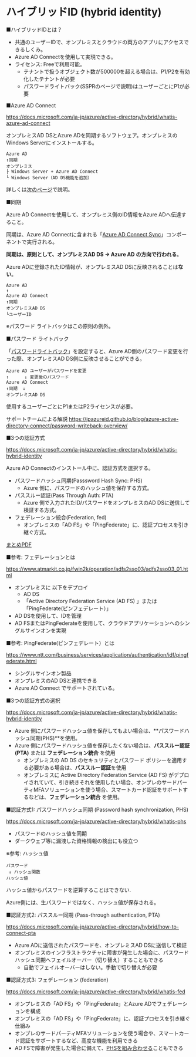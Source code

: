 # ハイブリッドID (hybrid identity)

■ハイブリッドIDとは？

- 共通のユーザーIDで、オンプレミスとクラウドの両方のアプリにアクセスできるしくみ。
- Azure AD Connectを使用して実現できる。
- ライセンス: Freeで利用可能。
  - テナントで扱うオブジェクト数が500000を超える場合は、P1/P2を有効化したテナントが必要
  - パスワードライトバック(SSPRのページで説明)はユーザーごとにP1が必要

■Azure AD Connect

https://docs.microsoft.com/ja-jp/azure/active-directory/hybrid/whatis-azure-ad-connect

オンプレミスAD DSとAzure ADを同期するソフトウェア。オンプレミスのWindows Serverにインストールする。

```
Azure AD
↑同期
オンプレミス
├ Windows Server + Azure AD Connect
└ Windows Server（AD DS機能を追加）
```

詳しくは[次のページ](mod02-02-connect.md)で説明。

■同期

Azure AD Connectを使用して、オンプレミス側のID情報をAzure ADへ伝達すること。

同期は、Azure AD Connectに含まれる「[Azure AD Connect Sync](https://docs.microsoft.com/ja-jp/azure/active-directory/hybrid/how-to-connect-sync-whatis)」コンポーネントで実行される。

**同期は、原則として、オンプレミスAD DS → Azure AD の方向で行われる**。

Azure ADに登録されたID情報が、オンプレミスAD DSに反映されることは**ない**。

```
Azure AD
↑
Azure AD Connect
↑同期
オンプレミスAD DS
└ユーザーID
```


※パスワード ライトバックはこの原則の例外。

■パスワード ライトバック

「[パスワードライトバック](https://docs.microsoft.com/ja-jp/azure/active-directory/authentication/tutorial-enable-sspr-writeback)」を設定すると、Azure AD側のパスワード変更を行った際、オンプレミスAD DS側に反映させることができる。

```
Azure AD ユーザーがパスワードを変更
↑      ↓ 変更後のパスワード
Azure AD Connect
↑同期  ↓
オンプレミスAD DS
```

使用するユーザーごとにP1またはP2ライセンスが必要。

サポートチームによる解説
https://jpazureid.github.io/blog/azure-active-directory-connect/password-writeback-overview/

■3つの認証方式

https://docs.microsoft.com/ja-jp/azure/active-directory/hybrid/whatis-hybrid-identity

Azure AD Connectのインストール中に、認証方式を選択する。

- パスワードハッシュ同期(Passsword Hash Sync: PHS)
  - Azure 側に、パスワードのハッシュ値を保存する方式。
- パススルー認証(Pass Through Auth: PTA)
  - Azure 側で入力されたID/パスワードをオンプレミスのAD DSに送信して検証する方式。
- フェデレーション統合(Federation, fed)
  - オンプレミスの「AD FS」や「PingFederate」に、認証プロセスを引き継ぐ方式。

[まとめPDF](../AZ-500/pdf/mod1/Azure%20AD%20Connect.pdf)

■参考: フェデレーションとは

https://www.atmarkit.co.jp/fwin2k/operation/adfs2sso03/adfs2sso03_01.html

- オンプレミスに 以下をデプロイ
  - AD DS
  - 「Active Directory Federation Service (AD FS) 」または 「PingFederate(ピンフェデレート）」
- AD DSを使用して、IDを管理
- AD FSまたはPingFederateを使用して、クラウドアプリケーションへのシングルサインオンを実現


■参考: PingFederate(ピンフェデレート）とは

https://www.ntt.com/business/services/application/authentication/idf/pingfederate.html

- シングルサインオン製品
- オンプレミスのAD DSと連携できる
- Azure AD Connect でサポートされている。

■3つの認証方式の選択

https://docs.microsoft.com/ja-jp/azure/active-directory/hybrid/whatis-hybrid-identity

- Azure 側にパスワードハッシュ値を保存してもよい場合は、**パスワードハッシュ同期(PHS)**を使用。
- Azure 側にパスワードハッシュ値を保存したくない場合は、**パススルー認証(PTA)** または **フェデレーション統合** を使用
  - オンプレミスの AD DS のセキュリティとパスワード ポリシーを適用する必要がある場合は、**パススルー認証**を使用
  - オンプレミスに Active Directory Federation Service (AD FS) がデプロイされていて、引き続きそれを使用したい場合、オンプレのサードパーティMFAソリューションを使う場合、スマートカード認証をサポートするなどは、**フェデレーション統合** を使用。

■認証方式1: パスワードハッシュ同期 (Password hash synchronization, PHS)

https://docs.microsoft.com/ja-jp/azure/active-directory/hybrid/whatis-phs

- パスワードのハッシュ値を同期
- ダークウェブ等に漏洩した資格情報の検出にも役立つ

※参考: ハッシュ値

```
パスワード
 ↓ ハッシュ関数
ハッシュ値
```

ハッシュ値からパスワードを逆算することはできない.

Azure側には、生パスワードではなく、ハッシュ値が保存される。

■認証方式2: パススルー同期 (Pass-through authentication, PTA)

https://docs.microsoft.com/ja-jp/azure/active-directory/hybrid/how-to-connect-pta

- Azure ADに送信されたパスワードを、オンプレミスAD DSに送信して検証
- オンプレミスのインフラストラクチャに障害が発生した場合に、パスワード ハッシュ同期へフェイルオーバー（切り替え）することもできる
  - 自動でフェイルオーバーはしない。手動で切り替えが必要

■認証方式3: フェデレーション (federation)

https://docs.microsoft.com/ja-jp/azure/active-directory/hybrid/whatis-fed

- オンプレミスの「AD FS」や「PingFederate」とAzure ADでフェデレーションを構成
- オンプレミスの「AD FS」や「PingFederate」に、認証プロセスを引き継ぐ仕組み
- オンプレのサードパーティMFAソリューションを使う場合や、スマートカード認証をサポートするなど、高度な機能を利用できる
- AD FSで障害が発生した場合に備えて、[PHSを組み合わせる](https://docs.microsoft.com/ja-jp/azure/active-directory/hybrid/tutorial-phs-backup)こともできる

